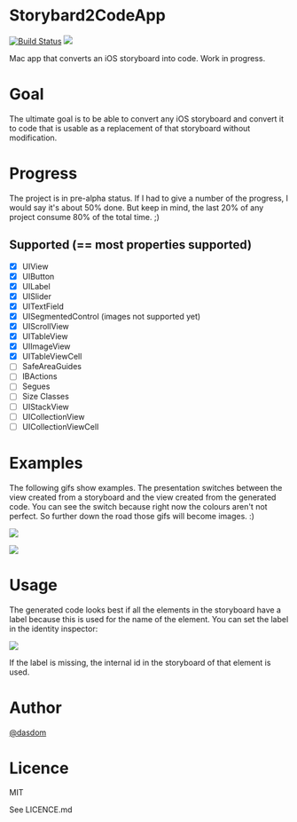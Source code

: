 # Storybard2CodeApp
[![Build Status](https://travis-ci.org/dasdom/Storyboard2CodeApp.svg?branch=master)](https://travis-ci.org/dasdom/Storybard2CodeApp)
![](https://img.shields.io/badge/platform-osx-lightgrey.svg)

Mac app that converts an iOS storyboard into code. Work in progress.

# Goal
The ultimate goal is to be able to convert any iOS storyboard and convert it to code that is usable as a replacement of that storyboard without modification. 

# Progress
The project is in pre-alpha status. If I had to give a number of the progress, I would say it's about 50% done. But keep in mind, the last 20% of any project consume 80% of the total time. ;)

## Supported (== most properties supported)
- [x] UIView
- [x] UIButton
- [x] UILabel
- [x] UISlider
- [x] UITextField
- [x] UISegmentedControl (images not supported yet)
- [x] UIScrollView
- [x] UITableView 
- [x] UIImageView
- [x] UITableViewCell
- [ ] SafeAreaGuides
- [ ] IBActions
- [ ] Segues
- [ ] Size Classes
- [ ] UIStackView
- [ ] UICollectionView
- [ ] UICollectionViewCell

# Examples
The following gifs show examples. The presentation switches between the view created from a storyboard and the view created from the generated code. You can see the switch because right now the colours aren't not perfect. So further down the road those gifs will become images. :)

![](https://raw.githubusercontent.com/dasdom/Storybard2CodeApp/master/comparison/buttons.gif)

![](https://raw.githubusercontent.com/dasdom/Storybard2CodeApp/master/comparison/labels.gif)

# Usage
The generated code looks best if all the elements in the storyboard have a label because this is used for the name of the element. You can set the label in the identity inspector:

![](https://raw.githubusercontent.com/dasdom/Storybard2CodeApp/master/screenshots/setting_label.png)

If the label is missing, the internal id in the storyboard of that element is used.

# Author
[@dasdom](https://twitter.com/dasdom)

# Licence
MIT

See LICENCE.md
